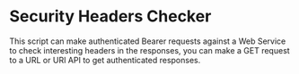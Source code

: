 # Security Headers Checker

This script can make authenticated Bearer requests against a Web Service to check interesting headers in the responses, you can make a GET request to a URL or URI API to get authenticated responses.

![]()


